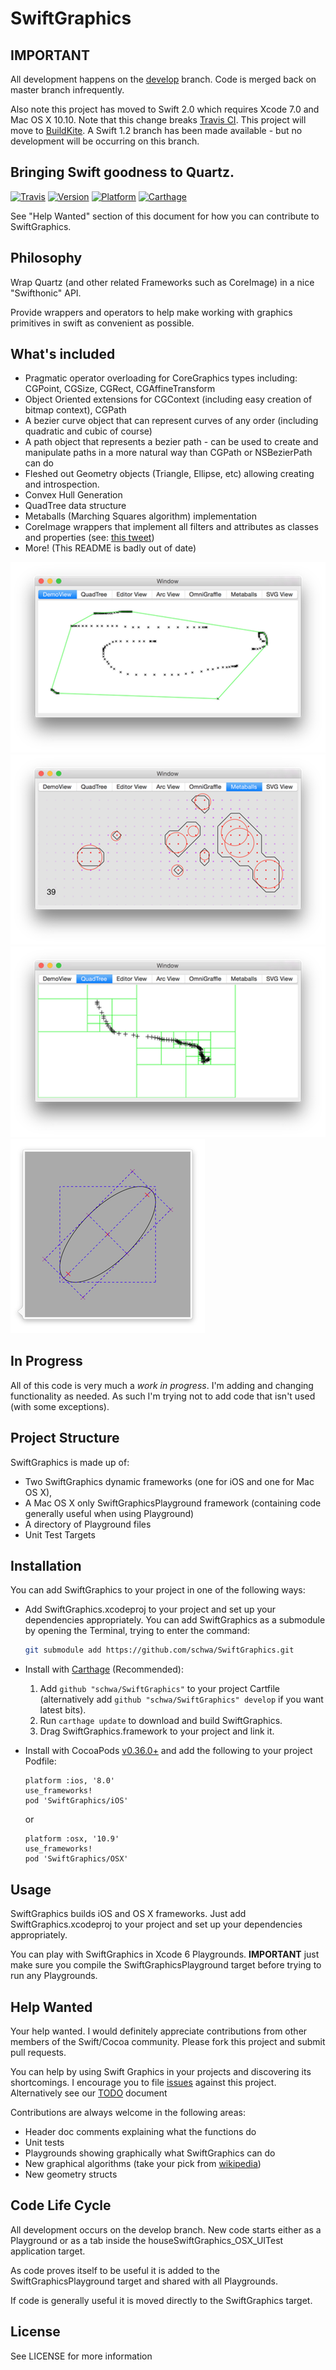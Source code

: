 # SwiftGraphics

## **IMPORTANT**

All development happens on the [develop][develop] branch. Code is merged back on master branch infrequently.

[develop]: https://github.com/schwa/SwiftGraphics/tree/develop

Also note this project has moved to Swift 2.0 which requires Xcode 7.0 and Mac OS X 10.10. Note that this change breaks [Travis CI][issue58]. This project will move to [BuildKite][buildkite]. A Swift 1.2 branch has been made available - but no development will be occurring on this branch.

[issue58]: https://github.com/schwa/SwiftGraphics/issues/58
[buildkite]: http://buildkite.com/

## Bringing Swift goodness to Quartz.

[![Travis][travis_img]](travis)
[![Version][podver_img]](podver_url)
[![Platform][platform_img]](podver_url)
[![Carthage][carthage_img]](carthage_url)

[travis]: https://travis-ci.org/schwa/SwiftGraphics
[travis_img]: https://travis-ci.org/schwa/SwiftGraphics.svg?branch=master
[podver_url]: http://cocoadocs.org/docsets/SwiftGraphics
[podver_img]: https://img.shields.io/cocoapods/v/SwiftGraphics.svg
[platform_img]: https://img.shields.io/cocoapods/p/SwiftGraphics.svg
[carthage_img]: https://img.shields.io/badge/Carthage-compatible-4BC51D.svg
[carthage_url]: https://github.com/Carthage/Carthage

See "Help Wanted" section of this document for how you can contribute to SwiftGraphics.

## Philosophy

Wrap Quartz (and other related Frameworks such as CoreImage) in a nice "Swifthonic" API.

Provide wrappers and operators to help make working with graphics primitives in swift as
convenient as possible.

## What's included

* Pragmatic operator overloading for CoreGraphics types including: CGPoint, CGSize, CGRect, CGAffineTransform
* Object Oriented extensions for CGContext (including easy creation of bitmap context), CGPath
* A bezier curve object that can represent curves of any order (including quadratic and
cubic of course)
* A path object that represents a bezier path - can be used to create and manipulate paths in a more natural way than CGPath or NSBezierPath can do
* Fleshed out Geometry objects (Triangle, Ellipse, etc) allowing creating and introspection.
* Convex Hull Generation
* QuadTree data structure
* Metaballs (Marching Squares algorithm) implementation
* CoreImage wrappers that implement all filters and attributes as classes and properties (see: [this tweet][tweet_1])
* More! (This README is badly out of date)

![Convex Hull Screenshot](Documentation/ConvexHull.png)
![Metaballs Screenshot](Documentation/Metaballs.png)
![QuadTree Screenshot](Documentation/QuadTree.png)
![Ellipse Screenshot](Documentation/Ellipse.png)

[tweet_1]: https://twitter.com/schwa/status/625139322132389888

## In Progress

All of this code is very much a _*work in progress*_. I'm adding and changing functionality as needed. As such I'm trying not to add code that isn't used (with some
exceptions).

## Project Structure

SwiftGraphics is made up of:

* Two SwiftGraphics dynamic frameworks (one for iOS and one for Mac OS X),
* A Mac OS X only SwiftGraphicsPlayground framework (containing code generally useful when using Playground)
* A directory of Playground files
* Unit Test Targets

## Installation

You can add SwiftGraphics to your project in one of the following ways:

- Add SwiftGraphics.xcodeproj to your project and set up your dependencies appropriately.
  You can add SwiftGraphics as a submodule by opening the Terminal, trying to enter the command:

  ```sh
  git submodule add https://github.com/schwa/SwiftGraphics.git
  ```

- Install with [Carthage][carthage_url] (Recommended):

  1. Add `github "schwa/SwiftGraphics"` to your project Cartfile (alternatively add `github "schwa/SwiftGraphics" develop` if you want latest bits).
  2. Run `carthage update` to download and build SwiftGraphics.
  3. Drag SwiftGraphics.framework to your project and link it.

- Install with CocoaPods [v0.36.0+][CocoaPods beta] and add the following to your project Podfile:

  ```
  platform :ios, '8.0'
  use_frameworks!
  pod 'SwiftGraphics/iOS'
  ```

  or

  ```
  platform :osx, '10.9'
  use_frameworks!
  pod 'SwiftGraphics/OSX'
  ```

[CocoaPods beta]: https://github.com/CocoaPods/swift

## Usage

SwiftGraphics builds iOS and OS X frameworks. Just add SwiftGraphics.xcodeproj to your project and set up your dependencies appropriately.

You can play with SwiftGraphics in Xcode 6 Playgrounds. **IMPORTANT** just make sure you compile the SwiftGraphicsPlayground target before trying to run any Playgrounds.

## Help Wanted

Your help wanted. I would definitely appreciate contributions from other members of the Swift/Cocoa community. Please fork this project and submit pull requests.

You can help by using Swift Graphics in your projects and discovering its shortcomings. I encourage you to file [issues][issues] against this project. Alternatively see our [TODO][TODO] document

[issues]: https://github.com/schwa/SwiftGraphics/issues
[TODO]: Documentation/TODO.markdown

Contributions are always welcome in the following areas:

* Header doc comments explaining what the functions do
* Unit tests
* Playgrounds showing graphically what SwiftGraphics can do
* New graphical algorithms (take your pick from [wikipedia][wikipedia])
* New geometry structs

[wikipedia]: https://en.wikipedia.org/wiki/Category:Computer_graphics_algorithms


## Code Life Cycle

All development occurs on the develop branch. New code starts either as a Playground or as a tab inside the houseSwiftGraphics_OSX_UITest application target.

As code proves itself to be useful it is added to the SwiftGraphicsPlayground target and shared with all Playgrounds.

If code is generally useful it is moved directly to the SwiftGraphics target.

## License

See LICENSE for more information
